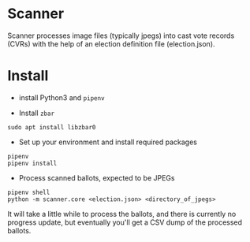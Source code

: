 Scanner
=======

Scanner processes image files (typically jpegs) into cast vote records
(CVRs) with the help of an election definition file (election.json).

# Install

* install Python3 and `pipenv`

* Install `zbar`

```
sudo apt install libzbar0
```

* Set up your environment and install required packages

```
pipenv
pipenv install
```

* Process scanned ballots, expected to be JPEGs

```
pipenv shell
python -m scanner.core <election.json> <directory_of_jpegs>
```

It will take a little while to process the ballots, and there is
currently no progress update, but eventually you'll get a CSV dump of
the processed ballots.

